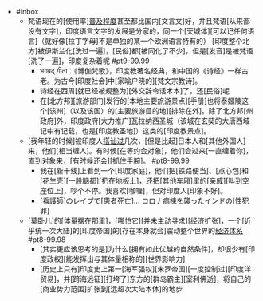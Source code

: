 - #inbox
    - 梵语现在的[使用率][普及程度](https://www.zhihu.com/question/29018186/answer/2145120606)甚至都比国内[文言文]好，并且梵语[从来都没有文字]，印度语言文字的发展是分家的，同一个[天城体][可以记任何语言]（就好像[拉丁字母]不是单独的某一个欧洲语言特有的）
[印度整个北方]被伊斯兰化[洗过一遍]，[民俗]都[被同化了不少]，但是[发音]是被梵语[洗了一遍]，印度复杂着呢   #pt9-99.99
        - भगवद् गीता：《博伽梵歌》，印度教著名经典，和中国的《诗经》一样古老。为古今[印度社会]中[家喻户晓的][梵文宗教诗]。
        - 诗经在西周[就已经被规整为][外交辞令话术本]了，还[民俗]呢
        - 在[北方邦][旅游部门]发行的[本地主要旅游景点][手册]也将泰姬陵这个[该州]（以及该国）的[主要旅游目的地][排除在外]。除了北方邦[州政府]外，印度政府[大力推广]瓦拉纳西圣城（该城在玄奘的大唐西域记中有记载，也是[印度教圣地]）这类的[印度教景点]。
    - [我年轻的时候]被印度人[搭讪过](http://www.ltaaa.cn/article/35103)几次，[但是比起]日本人和[其他外国人]来，他们[相当缠人]。有时候[在等约会对象]，他们会过来[一直缠着你]，直到对象来，[有时候还会][抓住手腕]。 #pt8-99.99
        - 我在[新干线]上看到一个[印度家庭]，他们把[铁路便当]、[点心包]和[花生壳][一股脑都][扔在地板上]，还把[其他车厢]里的[亲戚][叫到空座位上]，吵个不停。我喜欢[咖喱]，但对印度人[印象不好]。
        - [看護師]のレイプで[患者死亡]… コロナ病棟を襲ったインドの[性犯罪]
    - [莫卧儿]的[体量摆在那里]，[哪怕它][并未主动寻求][经济扩张]，一个[近乎统一次大陆]的[印度帝国]的[存在本身就会]震动整个世界的[经济体系](https://www.zhihu.com/pin/1430213995484049408) #pt8-99.98
        - [其实更应该思考的是]为什么[拥有如此优越的自然条件]，却很少有[印度政权][能发挥出与其体量相称的][世界影响力]
        - [历史上只有]印度史上第一[海军强权][朱罗帝国][一度控制过][印度洋贸易]，并[跨海远征][打垮了]东方的[群岛霸主][室利佛逝]，将自己的[商业势力范围]扩张到[远超次大陆本体]的地步
